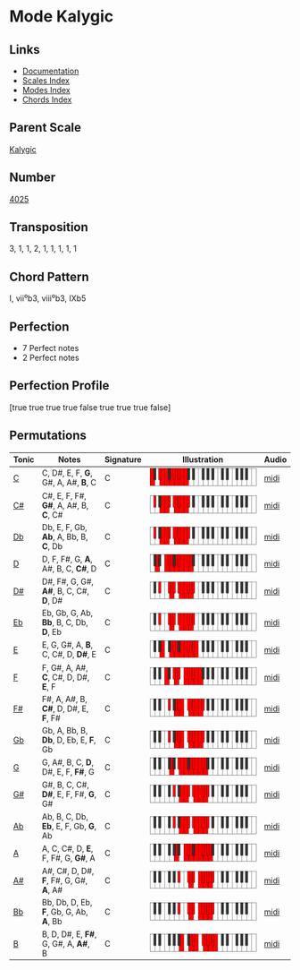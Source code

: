# Mode Kalygic

## Links

- [Documentation](README.md)
- [Scales Index](Scales.md)
- [Modes Index](Modes.md)
- [Chords Index](Chords.md)

## Parent Scale

[Kalygic](ScaleKalygic.md)

## Number

[4025](https://ianring.com/musictheory/scales/4025)

## Transposition

3, 1, 1, 2, 1, 1, 1, 1, 1

## Chord Pattern

I, vii⁰b3, viii⁰b3, IXb5

## Perfection

- 7 Perfect notes
- 2 Perfect notes

## Perfection Profile

[true true true true false true true true false]

## Permutations

| Tonic | Notes | Signature | Illustration | Audio |
|-------|-------|-----------|--------------|-------|
| [C](ModeCNaturalKalygic.md) | C, D#, E, F, **G**, G#, A, A#, **B**, C | C | ![CNaturalKalygic](ModeCNaturalKalygic.png) | [midi](https://github.com/edipermadi/music/blob/main/docs/ModeCNaturalKalygic.mid?raw=true) |
| [C#](ModeCSharpKalygic.md) | C#, E, F, F#, **G#**, A, A#, B, **C**, C# | C | ![CSharpKalygic](ModeCSharpKalygic.png) | [midi](https://github.com/edipermadi/music/blob/main/docs/ModeCSharpKalygic.mid?raw=true) |
| [Db](ModeDFlatKalygic.md) | Db, E, F, Gb, **Ab**, A, Bb, B, **C**, Db | C | ![DFlatKalygic](ModeDFlatKalygic.png) | [midi](https://github.com/edipermadi/music/blob/main/docs/ModeDFlatKalygic.mid?raw=true) |
| [D](ModeDNaturalKalygic.md) | D, F, F#, G, **A**, A#, B, C, **C#**, D | C | ![DNaturalKalygic](ModeDNaturalKalygic.png) | [midi](https://github.com/edipermadi/music/blob/main/docs/ModeDNaturalKalygic.mid?raw=true) |
| [D#](ModeDSharpKalygic.md) | D#, F#, G, G#, **A#**, B, C, C#, **D**, D# | C | ![DSharpKalygic](ModeDSharpKalygic.png) | [midi](https://github.com/edipermadi/music/blob/main/docs/ModeDSharpKalygic.mid?raw=true) |
| [Eb](ModeEFlatKalygic.md) | Eb, Gb, G, Ab, **Bb**, B, C, Db, **D**, Eb | C | ![EFlatKalygic](ModeEFlatKalygic.png) | [midi](https://github.com/edipermadi/music/blob/main/docs/ModeEFlatKalygic.mid?raw=true) |
| [E](ModeENaturalKalygic.md) | E, G, G#, A, **B**, C, C#, D, **D#**, E | C | ![ENaturalKalygic](ModeENaturalKalygic.png) | [midi](https://github.com/edipermadi/music/blob/main/docs/ModeENaturalKalygic.mid?raw=true) |
| [F](ModeFNaturalKalygic.md) | F, G#, A, A#, **C**, C#, D, D#, **E**, F | C | ![FNaturalKalygic](ModeFNaturalKalygic.png) | [midi](https://github.com/edipermadi/music/blob/main/docs/ModeFNaturalKalygic.mid?raw=true) |
| [F#](ModeFSharpKalygic.md) | F#, A, A#, B, **C#**, D, D#, E, **F**, F# | C | ![FSharpKalygic](ModeFSharpKalygic.png) | [midi](https://github.com/edipermadi/music/blob/main/docs/ModeFSharpKalygic.mid?raw=true) |
| [Gb](ModeGFlatKalygic.md) | Gb, A, Bb, B, **Db**, D, Eb, E, **F**, Gb | C | ![GFlatKalygic](ModeGFlatKalygic.png) | [midi](https://github.com/edipermadi/music/blob/main/docs/ModeGFlatKalygic.mid?raw=true) |
| [G](ModeGNaturalKalygic.md) | G, A#, B, C, **D**, D#, E, F, **F#**, G | C | ![GNaturalKalygic](ModeGNaturalKalygic.png) | [midi](https://github.com/edipermadi/music/blob/main/docs/ModeGNaturalKalygic.mid?raw=true) |
| [G#](ModeGSharpKalygic.md) | G#, B, C, C#, **D#**, E, F, F#, **G**, G# | C | ![GSharpKalygic](ModeGSharpKalygic.png) | [midi](https://github.com/edipermadi/music/blob/main/docs/ModeGSharpKalygic.mid?raw=true) |
| [Ab](ModeAFlatKalygic.md) | Ab, B, C, Db, **Eb**, E, F, Gb, **G**, Ab | C | ![AFlatKalygic](ModeAFlatKalygic.png) | [midi](https://github.com/edipermadi/music/blob/main/docs/ModeAFlatKalygic.mid?raw=true) |
| [A](ModeANaturalKalygic.md) | A, C, C#, D, **E**, F, F#, G, **G#**, A | C | ![ANaturalKalygic](ModeANaturalKalygic.png) | [midi](https://github.com/edipermadi/music/blob/main/docs/ModeANaturalKalygic.mid?raw=true) |
| [A#](ModeASharpKalygic.md) | A#, C#, D, D#, **F**, F#, G, G#, **A**, A# | C | ![ASharpKalygic](ModeASharpKalygic.png) | [midi](https://github.com/edipermadi/music/blob/main/docs/ModeASharpKalygic.mid?raw=true) |
| [Bb](ModeBFlatKalygic.md) | Bb, Db, D, Eb, **F**, Gb, G, Ab, **A**, Bb | C | ![BFlatKalygic](ModeBFlatKalygic.png) | [midi](https://github.com/edipermadi/music/blob/main/docs/ModeBFlatKalygic.mid?raw=true) |
| [B](ModeBNaturalKalygic.md) | B, D, D#, E, **F#**, G, G#, A, **A#**, B | C | ![BNaturalKalygic](ModeBNaturalKalygic.png) | [midi](https://github.com/edipermadi/music/blob/main/docs/ModeBNaturalKalygic.mid?raw=true) |
